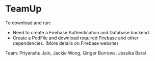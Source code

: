 # TeamUp

To download and run:
- Need to create a Firebase Authentication and Database backend.
- Create a PodFile and download required Firebase and other dependencies. (More details on Firebase website)

Team: Priyanshu Jain, Jackie Wong, Ginger Burrows, Jessika Baral

